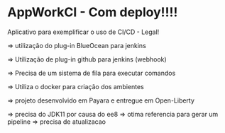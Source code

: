 # AppWorkCI - Com deploy!!!!
Aplicativo para exemplificar o uso de CI/CD - Legal!

=> utilização do plug-in BlueOcean para jenkins

=> Utilização de plug-in github para jenkins (webhook)

=> Precisa de um sistema de fila para executar comandos

=> Utiliza o docker para criação dos ambientes

=> projeto desenvolvido em Payara e entregue em Open-Liberty

=> precisa do JDK11 por causa do ee8
=> otima referencia para gerar um pipeline
=> precisa de atualizacao

